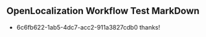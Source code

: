 ## OpenLocalization Workflow Test MarkDown
* 6c6fb622-1ab5-4dc7-acc2-911a3827cdb0 thanks!

<!--HONumber=Jul16_HO2-->


